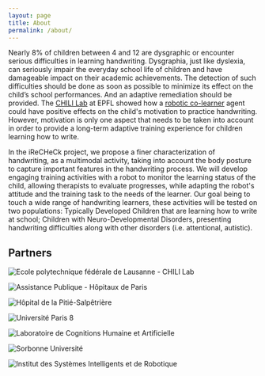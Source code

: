 ```yaml
---
layout: page
title: About
permalink: /about/
---
```


Nearly 8% of children between 4 and 12 are dysgraphic or encounter serious difficulties in learning handwriting. Dysgraphia, just like dyslexia, can seriously impair the everyday school life of children and have damageable impact on their academic achievements. The detection of such difficulties should be done as soon as possible to minimize its effect on the child’s school performances. And an adaptive remediation should be provided. The [CHILI Lab](http://chili.epfl.ch) at EPFL showed how a [robotic co-learner](http://chili.epfl.ch/cowriter) agent could have positive effects on the child's motivation to practice handwriting. However, motivation is only one aspect that needs to be taken into account in order to provide a long-term adaptive training experience for children learning how to write.

In the iReCHeCk project, we propose a finer characterization of handwriting, as a multimodal activity, taking into account the body posture to capture important features in the handwriting process. We will develop engaging training activities with a robot to monitor the learning status of the child, allowing therapists to evaluate progresses, while adapting the robot's attitude and the training task to the needs of the learner. Our goal being to touch a wide range of handwriting learners, these activities will be tested on two populations: Typically Developed Children that are learning how to write at school; Children with Neuro-Developmental Disorders, presenting handwriting difficulties along with other disorders (i.e. attentional, autistic).

## Partners
![Ecole polytechnique fédérale de Lausanne - CHILI Lab]({{site.url}}/images/Logo_EPFL.png "EPFL - CHILI Lab")

![Assistance Publique - Hôpitaux de Paris]({{site.url}}/images/Logo_APHP.gif "APHP")

![Hôpital de la Pitié-Salpêtrière]({{site.url}}/images/Logo_Salpetriere.png "Pitié-Salpêtrière")

![Université Paris 8]({{site.url}}/images/Logo_Paris8.png "Université Paris 8")

![Laboratoire de Cognitions Humaine et Artificielle]({{site.url}}/images/Logo_CHArt.png "CHArt")

![Sorbonne Université]({{site.url}}/images/Logo_Sorbonne.png "Sorbonne Université")

![Institut des Systèmes Intelligents et de Robotique]({{site.url}}/images/Logo_ISIR.png "CHArt")




